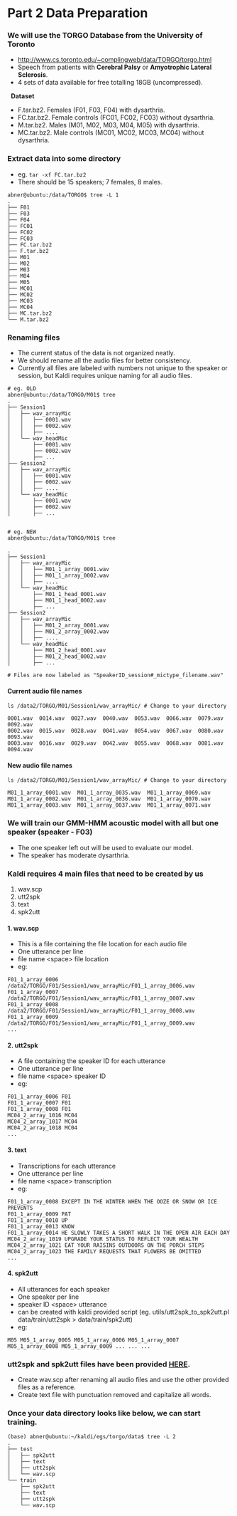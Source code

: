 # Part 2 Data Preparation
### We will use the TORGO Database from the University of Toronto
- http://www.cs.toronto.edu/~complingweb/data/TORGO/torgo.html
- Speech from patients with **Cerebral Palsy** or **Amyotrophic Lateral Sclerosis**.
- 4 sets of data available for free totalling 18GB (uncompressed).

&nbsp;
**Dataset**
- F.tar.bz2. Females (F01, F03, F04) with dysarthria.
- FC.tar.bz2. Female controls (FC01, FC02, FC03) without dysarthria.
- M.tar.bz2. Males (M01, M02, M03, M04, M05) with dysarthria.
- MC.tar.bz2. Male controls (MC01, MC02, MC03, MC04) without dysarthria.

### Extract data into some directory
- eg. ```tar -xf FC.tar.bz2```
- There should be 15 speakers; 7 females, 8 males. 
```
abner@ubuntu:/data/TORGO$ tree -L 1
.
├── F01
├── F03
├── F04
├── FC01
├── FC02
├── FC03
├── FC.tar.bz2
├── F.tar.bz2
├── M01
├── M02
├── M03
├── M04
├── M05
├── MC01
├── MC02
├── MC03
├── MC04
├── MC.tar.bz2
└── M.tar.bz2
```

### Renaming files
- The current status of the data is not organized neatly.
- We should rename all the audio files for better consistency.
- Currently all files are labeled with numbers not unique to the speaker or session, but Kaldi requires unique naming for all audio files.
```
# eg. OLD 
abner@ubuntu:/data/TORGO/M01$ tree
.
├── Session1
│   ├── wav_arrayMic
│   │   ├── 0001.wav
│   │   ├── 0002.wav
│   │   ├── ....
│   └── wav_headMic
│       ├── 0001.wav
│       ├── 0002.wav
│       ├── ...
├── Session2
│   ├── wav_arrayMic
│   │   ├── 0001.wav
│   │   ├── 0002.wav
│   │   ├── ....
│   └── wav_headMic
│       ├── 0001.wav
│       ├── 0002.wav
│       ├── ...


# eg. NEW
abner@ubuntu:/data/TORGO/M01$ tree

.
├── Session1
│   ├── wav_arrayMic
│   │   ├── M01_1_array_0001.wav
│   │   ├── M01_1_array_0002.wav
│   │   ├── ....
│   └── wav_headMic
│       ├── M01_1_head_0001.wav
│       ├── M01_1_head_0002.wav
│       ├── ...
├── Session2
│   ├── wav_arrayMic
│   │   ├── M01_2_array_0001.wav
│   │   ├── M01_2_array_0002.wav
│   │   ├── ....
│   └── wav_headMic
│       ├── M01_2_head_0001.wav
│       ├── M01_2_head_0002.wav
│       ├── ...

# Files are now labeled as "SpeakerID_session#_mictype_filename.wav"
```

#### Current audio file names
```ls /data2/TORGO/M01/Session1/wav_arrayMic/ # Change to your directory```
```
0001.wav  0014.wav  0027.wav  0040.wav	0053.wav  0066.wav  0079.wav  0092.wav
0002.wav  0015.wav  0028.wav  0041.wav	0054.wav  0067.wav  0080.wav  0093.wav
0003.wav  0016.wav  0029.wav  0042.wav	0055.wav  0068.wav  0081.wav  0094.wav
```

#### New audio file names
```ls /data2/TORGO/M01/Session1/wav_arrayMic/ # Change to your directory ```
```
M01_1_array_0001.wav  M01_1_array_0035.wav  M01_1_array_0069.wav
M01_1_array_0002.wav  M01_1_array_0036.wav  M01_1_array_0070.wav
M01_1_array_0003.wav  M01_1_array_0037.wav  M01_1_array_0071.wav
```

### We will train our GMM-HMM acoustic model with all but one speaker (speaker - F03)
- The one speaker left out will be used to evaluate our model.
- The speaker has moderate dysarthria.

### Kaldi requires 4 main files that need to be created by us
1. wav.scp
2. utt2spk
3. text
4. spk2utt 

#### 1. wav.scp
- This is a file containing the file location for each audio file
- One utterance per line
- file name \<space> file location
- eg: <br/>
```
F01_1_array_0006 /data2/TORGO/F01/Session1/wav_arrayMic/F01_1_array_0006.wav
F01_1_array_0007 /data2/TORGO/F01/Session1/wav_arrayMic/F01_1_array_0007.wav
F01_1_array_0008 /data2/TORGO/F01/Session1/wav_arrayMic/F01_1_array_0008.wav
F01_1_array_0009 /data2/TORGO/F01/Session1/wav_arrayMic/F01_1_array_0009.wav
...
```
#### 2. utt2spk
- A file containing the speaker ID for each utterance
- One utterance per line
- file name \<space> speaker ID
- eg: <br/>
```
F01_1_array_0006 F01 
F01_1_array_0007 F01
F01_1_array_0008 F01
MC04_2_array_1016 MC04 
MC04_2_array_1017 MC04 
MC04_2_array_1018 MC04 
...
```

#### 3. text
- Transcriptions for each utterance 
- One utterance per line
- file name \<space> transcription
- eg: <br/> 
```
F01_1_array_0008 EXCEPT IN THE WINTER WHEN THE OOZE OR SNOW OR ICE PREVENTS 
F01_1_array_0009 PAT
F01_1_array_0010 UP 
F01_1_array_0013 KNOW 
F01_1_array_0014 HE SLOWLY TAKES A SHORT WALK IN THE OPEN AIR EACH DAY 
MC04_2_array_1019 UPGRADE YOUR STATUS TO REFLECT YOUR WEALTH
MC04_2_array_1021 EAT YOUR RAISINS OUTDOORS ON THE PORCH STEPS 
MC04_2_array_1023 THE FAMILY REQUESTS THAT FLOWERS BE OMITTED 
...
```
#### 4. spk2utt
- All utterances for each speaker
- One speaker per line
- speaker ID \<space> utterance
- can be created with kaldi provided script (eg. utils/utt2spk_to_spk2utt.pl data/train/utt2spk > data/train/spk2utt) <br/>
- eg: <br/>
```
M05 M05_1_array_0005 M05_1_array_0006 M05_1_array_0007 M05_1_array_0008 M05_1_array_0009 ... ... ...
```
### utt2spk and spk2utt files have been provided [HERE](https://github.com/abnerLing/torgo-speech_processing/tree/main/asr/data).  
- Create wav.scp after renaming all audio files and use the other provided files as a reference.
- Create text file with punctuation removed and capitalize all words.

### Once your data directory looks like below, we can start training.
```
(base) abner@ubuntu:~/kaldi/egs/torgo/data$ tree -L 2
.
├── test
│   ├── spk2utt
│   ├── text
│   ├── utt2spk
│   └── wav.scp
└── train
    ├── spk2utt
    ├── text
    ├── utt2spk
    └── wav.scp
```
